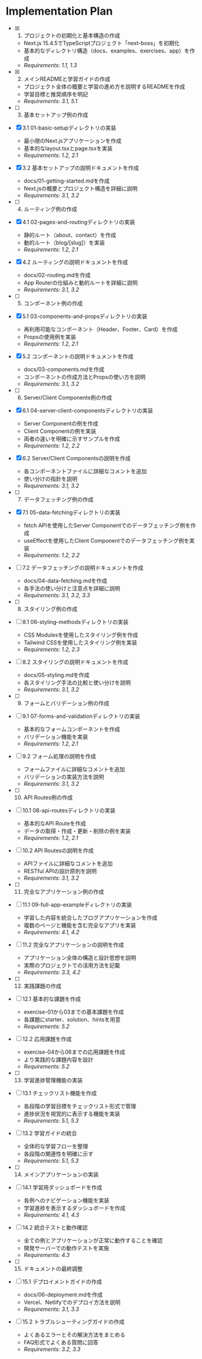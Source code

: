 # Implementation Plan

- [x] 1. プロジェクトの初期化と基本構造の作成
  - Next.js 15.4.5でTypeScriptプロジェクト「next-boss」を初期化
  - 基本的なディレクトリ構造（docs、examples、exercises、app）を作成
  - _Requirements: 1.1, 1.3_

- [x] 2. メインREADMEと学習ガイドの作成
  - プロジェクト全体の概要と学習の進め方を説明するREADMEを作成
  - 学習目標と推奨順序を明記
  - _Requirements: 3.1, 5.1_

- [ ] 3. 基本セットアップ例の作成
- [x] 3.1 01-basic-setupディレクトリの実装
  - 最小限のNext.jsアプリケーションを作成
  - 基本的なlayout.tsxとpage.tsxを実装
  - _Requirements: 1.2, 2.1_

- [x] 3.2 基本セットアップの説明ドキュメントを作成
  - docs/01-getting-started.mdを作成
  - Next.jsの概要とプロジェクト構造を詳細に説明
  - _Requirements: 3.1, 3.2_

- [ ] 4. ルーティング例の作成
- [x] 4.1 02-pages-and-routingディレクトリの実装
  - 静的ルート（about、contact）を作成
  - 動的ルート（blog/[slug]）を実装
  - _Requirements: 1.2, 2.1_

- [x] 4.2 ルーティングの説明ドキュメントを作成
  - docs/02-routing.mdを作成
  - App Routerの仕組みと動的ルートを詳細に説明
  - _Requirements: 3.1, 3.2_

- [ ] 5. コンポーネント例の作成
- [x] 5.1 03-components-and-propsディレクトリの実装
  - 再利用可能なコンポーネント（Header、Footer、Card）を作成
  - Propsの使用例を実装
  - _Requirements: 1.2, 2.1_

- [x] 5.2 コンポーネントの説明ドキュメントを作成
  - docs/03-components.mdを作成
  - コンポーネントの作成方法とPropsの使い方を説明
  - _Requirements: 3.1, 3.2_

- [ ] 6. Server/Client Components例の作成
- [x] 6.1 04-server-client-componentsディレクトリの実装
  - Server Componentの例を作成
  - Client Componentの例を実装
  - 両者の違いを明確に示すサンプルを作成
  - _Requirements: 1.2, 2.2_

- [x] 6.2 Server/Client Componentsの説明を作成
  - 各コンポーネントファイルに詳細なコメントを追加
  - 使い分けの指針を説明
  - _Requirements: 3.1, 3.2_

- [ ] 7. データフェッチング例の作成
- [x] 7.1 05-data-fetchingディレクトリの実装
  - fetch APIを使用したServer Componentでのデータフェッチング例を作成
  - useEffectを使用したClient Componentでのデータフェッチング例を実装
  - _Requirements: 1.2, 2.2_

- [ ] 7.2 データフェッチングの説明ドキュメントを作成
  - docs/04-data-fetching.mdを作成
  - 各手法の使い分けと注意点を詳細に説明
  - _Requirements: 3.1, 3.2, 3.3_

- [ ] 8. スタイリング例の作成
- [ ] 8.1 06-styling-methodsディレクトリの実装
  - CSS Modulesを使用したスタイリング例を作成
  - Tailwind CSSを使用したスタイリング例を実装
  - _Requirements: 1.2, 2.3_

- [ ] 8.2 スタイリングの説明ドキュメントを作成
  - docs/05-styling.mdを作成
  - 各スタイリング手法の比較と使い分けを説明
  - _Requirements: 3.1, 3.2_

- [ ] 9. フォームとバリデーション例の作成
- [ ] 9.1 07-forms-and-validationディレクトリの実装
  - 基本的なフォームコンポーネントを作成
  - バリデーション機能を実装
  - _Requirements: 1.2, 2.1_

- [ ] 9.2 フォーム処理の説明を作成
  - フォームファイルに詳細なコメントを追加
  - バリデーションの実装方法を説明
  - _Requirements: 3.1, 3.2_

- [ ] 10. API Routes例の作成
- [ ] 10.1 08-api-routesディレクトリの実装
  - 基本的なAPI Routeを作成
  - データの取得・作成・更新・削除の例を実装
  - _Requirements: 1.2, 2.1_

- [ ] 10.2 API Routesの説明を作成
  - APIファイルに詳細なコメントを追加
  - RESTful APIの設計原則を説明
  - _Requirements: 3.1, 3.2_

- [ ] 11. 完全なアプリケーション例の作成
- [ ] 11.1 09-full-app-exampleディレクトリの実装
  - 学習した内容を統合したブログアプリケーションを作成
  - 複数のページと機能を含む完全なアプリを実装
  - _Requirements: 4.1, 4.2_

- [ ] 11.2 完全なアプリケーションの説明を作成
  - アプリケーション全体の構造と設計思想を説明
  - 実際のプロジェクトでの活用方法を記載
  - _Requirements: 3.3, 4.2_

- [ ] 12. 実践課題の作成
- [ ] 12.1 基本的な課題を作成
  - exercise-01から03までの基本課題を作成
  - 各課題にstarter、solution、hintsを用意
  - _Requirements: 5.2_

- [ ] 12.2 応用課題を作成
  - exercise-04から06までの応用課題を作成
  - より実践的な課題内容を設計
  - _Requirements: 5.2_

- [ ] 13. 学習進捗管理機能の実装
- [ ] 13.1 チェックリスト機能を作成
  - 各段階の学習目標をチェックリスト形式で管理
  - 進捗状況を視覚的に表示する機能を実装
  - _Requirements: 5.1, 5.3_

- [ ] 13.2 学習ガイドの統合
  - 全体的な学習フローを整理
  - 各段階の関連性を明確に示す
  - _Requirements: 5.1, 5.3_

- [ ] 14. メインアプリケーションの実装
- [ ] 14.1 学習用ダッシュボードを作成
  - 各例へのナビゲーション機能を実装
  - 学習進捗を表示するダッシュボードを作成
  - _Requirements: 4.1, 4.3_

- [ ] 14.2 統合テストと動作確認
  - 全ての例とアプリケーションが正常に動作することを確認
  - 開発サーバーでの動作テストを実施
  - _Requirements: 4.3_

- [ ] 15. ドキュメントの最終調整
- [ ] 15.1 デプロイメントガイドの作成
  - docs/06-deployment.mdを作成
  - Vercel、Netlifyでのデプロイ方法を説明
  - _Requirements: 3.1, 3.3_

- [ ] 15.2 トラブルシューティングガイドの作成
  - よくあるエラーとその解決方法をまとめる
  - FAQ形式でよくある質問に回答
  - _Requirements: 3.2, 3.3_